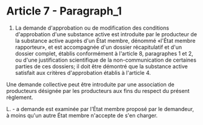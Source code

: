 # Article 7 - Paragraph_1

1. La demande d'approbation ou de modification des conditions d'approbation d'une substance active est introduite par le producteur de la substance active auprès d'un État membre, dénommé «l'État membre rapporteur», et est accompagnée d'un dossier récapitulatif et d'un dossier complet, établis conformément à l'article 8, paragraphes 1 et 2, ou d'une justification scientifique de la non-communication de certaines parties de ces dossiers; il doit être démontré que la substance active satisfait aux critères d'approbation établis à l'article 4.

Une demande collective peut être introduite par une association de producteurs désignée par les producteurs aux fins du respect du présent règlement.

L. - a demande est examinée par l'État membre proposé par le demandeur, à moins qu'un autre État membre n'accepte de s'en charger.
